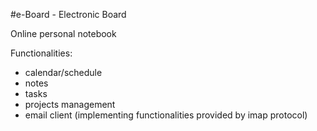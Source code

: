 #e-Board - Electronic Board

Online personal notebook

Functionalities:
- calendar/schedule
- notes
- tasks
- projects management
- email client (implementing functionalities provided by imap protocol)
